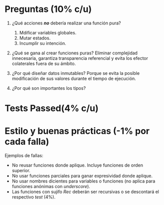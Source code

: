 # Preguntas (10% c/u)

1. ¿Qué acciones ***no*** debería realizar una función pura?
    1. Mdificar variables globales.
    2. Mutar estados.
    3. Incumplir su intención.

2. ¿Qué se gana al crear funciones puras?
    Eliminar complejidad innecesaria, garantiza transparencia referencial y evita los efector colaterales fuera de su ámbito.

3. ¿Por qué diseñar datos inmutables?
    Porque se evita la posible modificación de sus valores durante el tiempo de ejecución.

4. ¿Por qué son importantes los tipos?



# Tests Passed(4% c/u) 

# Estilo y buenas prácticas (-1% por cada falla) 
Ejemplos de fallas:
- No reusar funciones donde aplique. Incluye funciones de orden superior.
- No usar funciones parciales para ganar expresividad donde aplique.
- No usar nombres dicientes para variables o funciones (no aplica para funciones anónimas con *underscore*).
- Las funciones con sujifo *Rec* deberán ser recursivas o se descontará el respectivo *test* (4%).